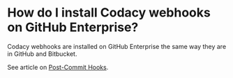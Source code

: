 # How do I install Codacy webhooks on GitHub Enterprise?

Codacy webhooks are installed on GitHub Enterprise the same way they are
in GitHub and Bitbucket.

See article
on <a href="/hc/en-us/articles/214085885-Post-Commit-Hooks" class="doc-link">Post-Commit Hooks</a>.
